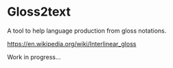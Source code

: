 # Gloss2text

A tool to help language production from gloss notations.

https://en.wikipedia.org/wiki/Interlinear_gloss

Work in progress...

